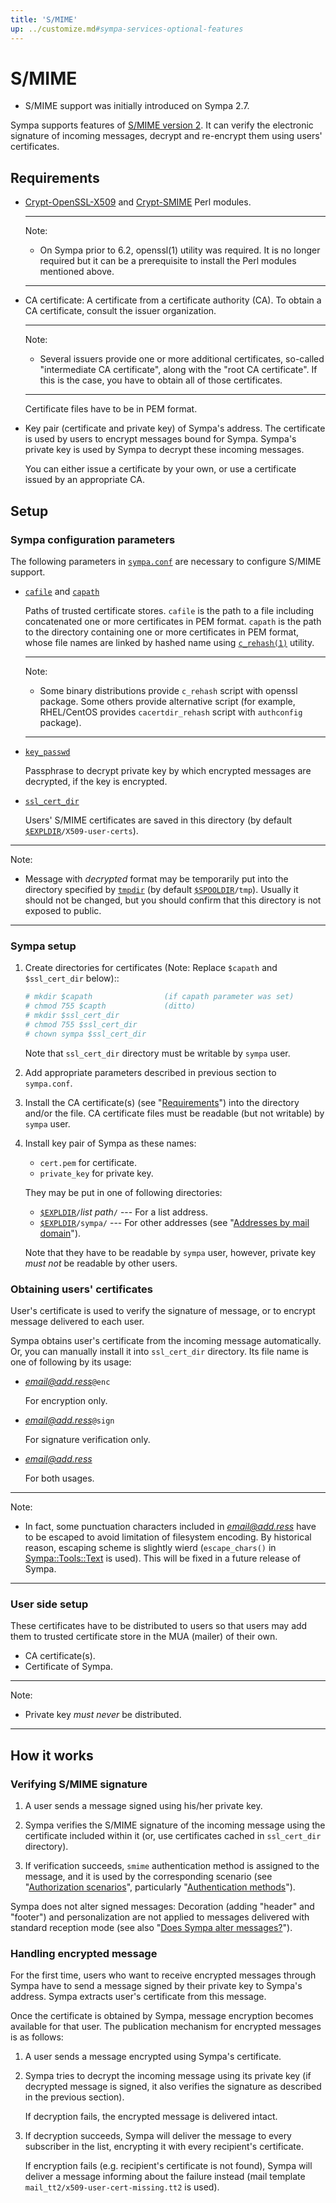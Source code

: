 ```yaml
---
title: 'S/MIME'
up: ../customize.md#sympa-services-optional-features
---
```


S/MIME
======

  * S/MIME support was initially introduced on Sympa 2.7.

Sympa supports features of
[S/MIME version 2](https://tools.ietf.org/html/rfc2311). It can
verify the electronic signature of incoming messages, decrypt and re-encrypt
them using users' certificates.

Requirements
------------

  - [Crypt-OpenSSL-X509](https://metacpan.org/release/Crypt-OpenSSL-X509)
    and [Crypt-SMIME](https://metacpan.org/release/Crypt-SMIME) Perl modules.

    ----
    Note:

      * On Sympa prior to 6.2, openssl(1) utility was required.  It is no
        longer required but it can be a prerequisite to install the Perl
        modules mentioned above.

    ----

  - CA certificate: A certificate from a certificate authority (CA). To
  obtain a CA certificate, consult the issuer organization.

    ----
    Note:

      * Several issuers provide one or more additional certificates, so-called
        "intermediate CA certificate", along with the "root CA certificate".
        If this is the case, you have to obtain all of those certificates.

    ----
    Certificate files have to be in PEM format.

  - Key pair (certificate and private key) of Sympa's address. The
    certificate is used by users to encrypt messages bound for Sympa.
    Sympa's private key is used by Sympa to decrypt these incoming messages.

    You can either issue a certificate by your own, or use a certificate issued
    by an appropriate CA.

Setup
-----

### Sympa configuration parameters

The following parameters in [`sympa.conf`](../layout.md#config) are
necessary to configure S/MIME support.

  - [`cafile`](../man/sympa.conf.5.md#cafile) and
    [`capath`](../man/sympa.conf.5.md#capath)

    Paths of trusted certificate stores.
    `cafile` is the path to a file including concatenated one or more
    certificates in PEM format.
    `capath` is the path to the directory containing one or more certificates
    in PEM format, whose file names are linked by hashed name using
    [`c_rehash(1)`](https://www.openssl.org/docs/manmaster/man1/c_rehash.html)
    utility.

    ----
    Note:
    
      * Some binary distributions provide `c_rehash` script with openssl
        package.
        Some others provide alternative script (for example, RHEL/CentOS
        provides `cacertdir_rehash` script with `authconfig` package).

    ----

  - [`key_passwd`](../man/sympa.conf.5.md#key_passwd)

    Passphrase to decrypt private key by which encrypted messages are
    decrypted, if the key is encrypted.

  - [`ssl_cert_dir`](../man/sympa.conf.5.md#ssl_cert_dir)

    Users' S/MIME certificates are saved in this directory
    (by default [``$EXPLDIR``](../layout.md#expldir)`/X509-user-certs`).

----
Note:

  * Message with *decrypted* format may be temporarily put into the directory
    specified by [`tmpdir`](../man/sympa.conf.5.md#tmpdir) (by default
    [``$SPOOLDIR``](../layout.md#spooldir)`/tmp`).
    Usually it should not be changed, but you should confirm that this directory
    is not exposed to public.

----

### Sympa setup

  1. Create directories for certificates (Note: Replace `$capath` and
     `$ssl_cert_dir` below)::
     ``` bash
     # mkdir $capath                (if capath parameter was set)
     # chmod 755 $capth             (ditto)
     # mkdir $ssl_cert_dir
     # chmod 755 $ssl_cert_dir
     # chown sympa $ssl_cert_dir
     ```
     Note that `ssl_cert_dir` directory must be writable by `sympa` user.

  2. Add appropriate parameters described in previous section to `sympa.conf`.

  3. Install the CA certificate(s) (see "[Requirements](#requirements)")
     into the directory and/or the file. CA certificate files must be
     readable (but not writable) by `sympa` user.

  4. Install key pair of Sympa as these names:

       - `cert.pem` for certificate.
       - `private_key` for private key.

     They may be put in one of following directories:

       - [``$EXPLDIR``](../layout.md#expldir)`/`*list path*`/`
         --- For a list address.
       - [``$EXPLDIR``](../layout.md#expldir)`/sympa/`
         --- For other addresses (see
         "[Addresses by mail domain](basics-addresses.md#addresses-by-mail-domain)").

     Note that they have to be readable by `sympa` user, however, private key
     *must not* be readable by other users.

### Obtaining users' certificates

User's certificate is used to verify the signature of message, or to encrypt
message delivered to each user.

Sympa obtains user's certificate from the incoming message
automatically.  Or, you can manually install it into `ssl_cert_dir` directory.
Its file name is one of following by its usage:

  - *email@add.ress*`@enc`

    For encryption only.

  - *email@add.ress*`@sign`

    For signature verification only.

  - *email@add.ress*

    For both usages.

----
Note:

  * In fact, some punctuation characters included in *email@add.ress* have to
    be escaped to avoid limitation of filesystem encoding.
    By historical reason, escaping scheme is slightly wierd (`escape_chars()`
    in [Sympa::Tools::Text](../man/Sympa-Tools-Text.3.md) is used).
    This will be fixed in a future release of Sympa.

----

### User side setup

These certificates have to be distributed to users so that users may add them
to trusted certificate store in the MUA (mailer) of their own.

  - CA certificate(s).
  - Certificate of Sympa.

----
Note:

  * Private key *must never* be distributed.

----

How it works
------------

### Verifying S/MIME signature

  1. A user sends a message signed using his/her private key.

  2. Sympa verifies the S/MIME signature of the incoming message using the
     certificate included within it (or, use certificates cached in `ssl_cert_dir`
     directory).

  3. If verification succeeds, `smime` authentication method is assigned to
     the message, and it is used by the corresponding scenario (see
     "[Authorization scenarios](basics-scenarios.md)", particularly
     "[Authentication methods](basics-scenarios.md#authentication-methods)").

Sympa does not alter signed messages: Decoration (adding "header" and "footer")
and personalization are not applied to messages delivered with standard
reception mode (see also
"[Does Sympa alter messages?](basics-alterations.md#does-sympa-alter-messages)").

### Handling encrypted message

For the first time, users who want to receive encrypted messages through
Sympa have to send a message signed by their private key to Sympa's address.
Sympa extracts user's certificate from this message.

Once the certificate is obtained by Sympa, message encryption becomes
available for that user. The publication mechanism for encrypted messages
is as follows:

  1. A user sends a message encrypted using Sympa's certificate.

  2. Sympa tries to decrypt the incoming message using its private key
     (if decrypted message is signed, it also verifies the signature as
     described in the previous section).

     If decryption fails, the encrypted message is delivered intact.

  3. If decryption succeeds, Sympa will deliver the message to every
     subscriber in the list, encrypting it with every recipient's
     certificate.

     If encryption fails (e.g. recipient's certificate is not found),
     Sympa will deliver a message informing about the failure instead (mail
     template `mail_tt2/x509-user-cert-missing.tt2` is used).

